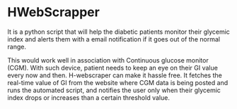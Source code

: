# HWebScrapper
It is a python script that will help the diabetic patients monitor their glycemic index and alerts them with a email notification if it goes out of the normal range. 

This would work well in association with Continuous glucose monitor (CGM). With such device, patient needs to keep an eye on their GI value every now and then. H-webscraper can make it hassle free. It fetches the real-time value of GI from the website where CGM data is being posted and runs the automated script, and notifies the user only when their glycemic index drops or increases than a certain threshold value. 
